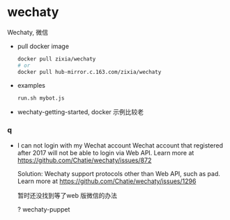 # wechaty

Wechaty, 微信

- pull docker image

  ```bash
  docker pull zixia/wechaty
  # or
  docker pull hub-mirror.c.163.com/zixia/wechaty
  ```

- examples

  ```
  run.sh mybot.js
  ```

- wechaty-getting-started, docker 示例比较老

### q

- I can not login with my Wechat account
  Wechat account that registered after 2017 will not be able to login via Web API. Learn more at https://github.com/Chatie/wechaty/issues/872

  Solution: Wechaty support protocols other than Web API, such as pad. Learn more at https://github.com/Chatie/wechaty/issues/1296

  暂时还没找到等了web 版微信的办法

  ? wechaty-puppet
